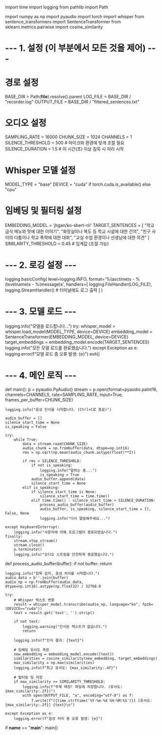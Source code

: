 import time
import logging
from pathlib import Path

import numpy as np
import pyaudio
import torch
import whisper
from sentence_transformers import SentenceTransformer
from sklearn.metrics.pairwise import cosine_similarity

# --- 1. 설정 (이 부분에서 모든 것을 제어) ---
# 경로 설정
BASE_DIR = Path(__file__).resolve().parent
LOG_FILE = BASE_DIR / "recorder.log"
OUTPUT_FILE = BASE_DIR / "filtered_sentences.txt"

# 오디오 설정
SAMPLING_RATE = 16000
CHUNK_SIZE = 1024
CHANNELS = 1
SILENCE_THRESHOLD = 500  # 마이크와 환경에 맞게 조절 필요
SILENCE_DURATION = 1.5  # 이 시간(초) 이상 침묵 시 처리 시작

# Whisper 모델 설정
MODEL_TYPE = "base"
DEVICE = "cuda" if torch.cuda.is_available() else "cpu"

# 임베딩 및 필터링 설정
EMBEDDING_MODEL = 'jhgan/ko-sbert-nli'
TARGET_SENTENCES = [
    "학교 급식 메뉴와 맛에 대한 이야기",
    "화장실이나 복도 등 학교 시설에 대한 건의",
    "친구 사이의 다툼이나 학교 폭력에 대한 대화",
    "교실 수업 환경이나 선생님에 대한 의견"
]
SIMILARITY_THRESHOLD = 0.45 # 임계값 (조절 가능)

# --- 2. 로깅 설정 ---
logging.basicConfig(
    level=logging.INFO,
    format='%(asctime)s - %(levelname)s - %(message)s',
    handlers=[
        logging.FileHandler(LOG_FILE),
        logging.StreamHandler() # 터미널에도 로그 출력
    ]
)

# --- 3. 모델 로드 ---
logging.info("모델을 로드합니다...")
try:
    whisper_model = whisper.load_model(MODEL_TYPE, device=DEVICE)
    embedding_model = SentenceTransformer(EMBEDDING_MODEL, device=DEVICE)
    target_embeddings = embedding_model.encode(TARGET_SENTENCES)
    logging.info("모든 모델 로드를 완료했습니다.")
except Exception as e:
    logging.error(f"모델 로드 중 오류 발생: {e}")
    exit()

# --- 4. 메인 로직 ---
def main():
    p = pyaudio.PyAudio()
    stream = p.open(format=pyaudio.paInt16, channels=CHANNELS, rate=SAMPLING_RATE,
                    input=True, frames_per_buffer=CHUNK_SIZE)
    
    logging.info("음성 인식을 시작합니다. (Ctrl+C로 종료)")
    
    audio_buffer = []
    silence_start_time = None
    is_speaking = False

    try:
        while True:
            data = stream.read(CHUNK_SIZE)
            audio_chunk = np.frombuffer(data, dtype=np.int16)
            rms = np.sqrt(np.mean(audio_chunk.astype(float)**2))

            if rms > SILENCE_THRESHOLD:
                if not is_speaking:
                    logging.info("말하는 중...")
                    is_speaking = True
                audio_buffer.append(data)
                silence_start_time = None
            elif is_speaking:
                if silence_start_time is None:
                    silence_start_time = time.time()
                elif time.time() - silence_start_time > SILENCE_DURATION:
                    process_audio_buffer(audio_buffer)
                    audio_buffer, is_speaking, silence_start_time = [], False, None
                    logging.info("다시 말씀해주세요...")

    except KeyboardInterrupt:
        logging.info("사용자에 의해 프로그램이 종료되었습니다.")
    finally:
        stream.stop_stream()
        stream.close()
        p.terminate()
        logging.info("오디오 스트림을 안전하게 종료했습니다.")

def process_audio_buffer(buffer):
    if not buffer:
        return
        
    logging.info("침묵 감지, 음성 처리를 시작합니다.")
    audio_data = b''.join(buffer)
    audio_np = np.frombuffer(audio_data, dtype=np.int16).astype(np.float32) / 32768.0

    try:
        # Whisper 텍스트 변환
        result = whisper_model.transcribe(audio_np, language="ko", fp16=(DEVICE=="cuda"))
        text = result.get('text', '').strip()

        if not text:
            logging.warning("인식된 텍스트가 없습니다.")
            return

        logging.info(f"인식 결과: {text}")

        # 임베딩 유사도 측정
        new_embedding = embedding_model.encode([text])
        similarities = cosine_similarity(new_embedding, target_embeddings)
        max_similarity = np.max(similarities)
        logging.info(f"최고 유사도: {max_similarity:.4f}")

        # 필터링 및 저장
        if max_similarity >= SIMILARITY_THRESHOLD:
            logging.info(f"주제 매칭! 파일에 저장합니다. (유사도: {max_similarity:.2f})")
            with open(OUTPUT_FILE, "a", encoding="utf-8") as f:
                f.write(f"[{time.strftime('%Y-%m-%d %H:%M:%S')}] [유사도: {max_similarity:.2f}] {text}\n")

    except Exception as e:
        logging.error(f"음성 처리 중 오류 발생: {e}")

if __name__ == "__main__":
    main()
